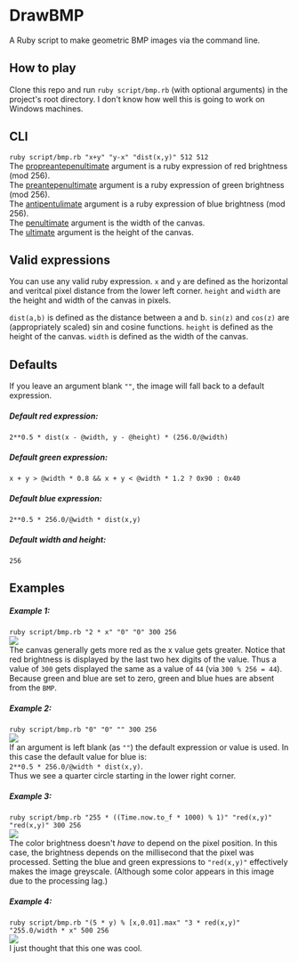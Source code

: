 # DrawBMP
A Ruby script to make geometric BMP images via the command line.

## How to play
Clone this repo and run `ruby script/bmp.rb` (with optional arguments) in the project's root directory. I don't know how well this is going to work on Windows machines.

## CLI
`ruby script/bmp.rb "x+y" "y-x" "dist(x,y)" 512 512`  
The [propreantepenultimate](https://en.wiktionary.org/wiki/propreantepenultimate) argument is a ruby expression of red brightness (mod 256).  
The [preantepenultimate](https://en.wiktionary.org/wiki/preantepenultimate) argument is a ruby expression of green brightness (mod 256).  
The [antipentulimate](https://en.wiktionary.org/wiki/antipentulimate) argument is a ruby expression of blue brightness (mod 256).  
The [penultimate](https://en.wiktionary.org/wiki/penultimate) argument is the width of the canvas.  
The [ultimate](https://en.wiktionary.org/wiki/ultimate) argument is the height of the canvas.

## Valid expressions
You can use any valid ruby expression. `x` and `y` are defined as the horizontal and veritcal pixel distance from the lower left corner. `height` and `width` are the height and width of the canvas in pixels.

`dist(a,b)` is defined as the distance between a and b.
`sin(z)` and `cos(z)` are (appropriately scaled) sin and cosine functions.
`height` is defined as the height of the canvas.
`width` is defined as the width of the canvas.

## Defaults
If you leave an argument blank `""`, the image will fall back to a default expression.
##### Default red expression:
`2**0.5 * dist(x - @width, y - @height) * (256.0/@width)`

##### Default green expression:
`x + y > @width * 0.8 && x + y < @width * 1.2 ? 0x90 : 0x40`

##### Default blue expression:
`2**0.5 * 256.0/@width * dist(x,y)`

##### Default width and height:
`256`

## Examples
##### Example 1:
`ruby script/bmp.rb "2 * x" "0" "0" 300 256`  
![](https://github.com/peterokagey/DrawBMP/blob/master/images/example_1.bmp?raw=true)  
The canvas generally gets more red as the x value gets greater. Notice that red brightness is displayed by the last two hex digits of the value. Thus a value of `300` gets displayed the same as a value of `44` (via `300 % 256 = 44`). Because green and blue are set to zero, green and blue hues are absent from the `BMP`.

##### Example 2:
`ruby script/bmp.rb "0" "0" "" 300 256`  
![](https://github.com/peterokagey/DrawBMP/blob/master/images/example_2.bmp?raw=true)  
If an argument is left blank (as `""`) the default expression or value is used. In this case the default value for blue is:  
`2**0.5 * 256.0/@width * dist(x,y)`.  
Thus we see a quarter circle starting in the lower right corner.

##### Example 3:
`ruby script/bmp.rb "255 * ((Time.now.to_f * 1000) % 1)" "red(x,y)" "red(x,y)" 300 256`  
![](https://github.com/peterokagey/DrawBMP/blob/master/images/example_3.bmp?raw=true)  
The color brightness doesn't *have* to depend on the pixel position. In this case, the brightness depends on the millisecond that the pixel was processed.
Setting the blue and green expressions to `"red(x,y)"` effectively makes the image greyscale. (Although some color appears in this image due to the processing lag.)

##### Example 4:
`ruby script/bmp.rb "(5 * y) % [x,0.01].max" "3 * red(x,y)" "255.0/width * x" 500 256`  
![](https://github.com/peterokagey/DrawBMP/blob/master/images/example_4.bmp?raw=true)  
I just thought that this one was cool.
